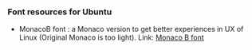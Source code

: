 ### Font resources for Ubuntu
* MonacoB font : a Monaco version to get better experiences in UX of Linux (Original Monaco is too light). 
Link: [Monaco B font](https://github.com/vjpr/monaco-bold)

